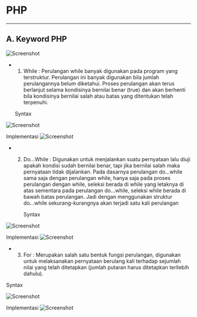# **PHP**
***

## **A. Keyword PHP**
![Screenshot](img/img_php/a1.png)

* 1. While : Perulangan while banyak digunakan pada program yang terstruktur. Perulangan ini banyak digunakan bila jumlah perulangannya belum diketahui. Proses perulangan akan terus berlanjut selama kondisinya bernilai benar (true) dan akan berhenti bila kondisinya bernilai salah atau batas yang ditentukan telah terpenuhi.

   Syntax

![Screenshot](img/img_php/synwhile.png)

   Implementasi
![Screenshot](img/img_php/while.png)

* 2. Do...While : Digunakan untuk menjalankan suatu pernyataan lalu diuji apakah kondisi sudah bernilai benar, tapi jika bernilai salah maka pernyataan tidak dijalankan. Pada dasarnya perulangan do...while sama saja dengan perulangan while, hanya saja pada proses perulangan dengan while, seleksi berada di while yang letaknya di atas sementara pada perulangan do...while, seleksi while berada di bawah batas perulangan. Jadi dengan menggunakan struktur do...while sekurang-kurangnya akan terjadi satu kali perulangan

     Syntax

![Screenshot](img/img_php/syndowhile.png)

   Implementasi
![Screenshot](img/img_php/dowhile.png)

* 3. For : Merupakan salah satu bentuk fungsi perulangan, digunakan untuk melaksanakan pernyataan berulang kali terhadap sejumlah nilai yang telah ditetapkan (jumlah putaran harus ditetapkan terllebih dahulu).	

 Syntax

![Screenshot](img/img_php/synfor.png)

   Implementasi
![Screenshot](img/img_php/for.png)

